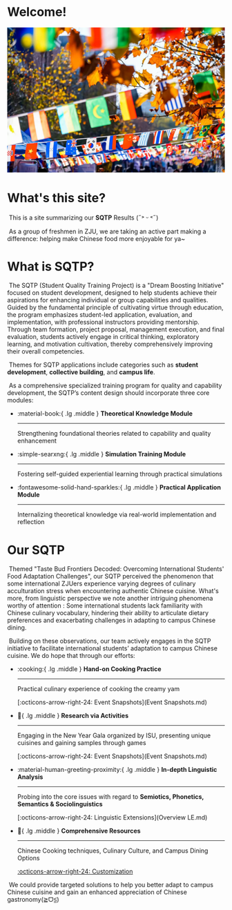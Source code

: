 # Welcome!

![](images/42.jpg)



# What's this site?

​	This is a site summarizing our **SQTP** Results (˶˃ ᵕ ˂˶)

​	As a group of freshmen in ZJU, we are taking an active part making a difference: helping make Chinese food more enjoyable for ya~



# What is SQTP?

​	The SQTP (Student Quality Training Project) is a "Dream Boosting Initiative" focused on student development, designed to help students achieve their aspirations for enhancing individual or group capabilities and qualities. Guided by the fundamental principle of cultivating virtue through education, the program emphasizes student-led application, evaluation, and implementation, with professional instructors providing mentorship. Through team formation, project proposal, management execution, and final evaluation, students actively engage in critical thinking, exploratory learning, and motivation cultivation, thereby comprehensively improving their overall competencies.

​	Themes for SQTP applications include categories such as **student development**, **collective building**, and **campus life**.

​	As a comprehensive specialized training program for quality and capability development, the SQTP’s content design should incorporate three core modules:

<div class="grid cards" markdown>

-   :material-book:{ .lg .middle } __Theoretical Knowledge Module__

    ---

    Strengthening foundational theories related to capability and quality enhancement


-   :simple-searxng:{ .lg .middle } __Simulation Training Module__

    ---

    Fostering self-guided experiential learning through practical simulations


-   :fontawesome-solid-hand-sparkles:{ .lg .middle } __Practical Application Module__

    ---

    Internalizing theoretical knowledge via real-world implementation and reflection

</div>



# Our SQTP

​	    Themed "Taste Bud Frontiers Decoded: Overcoming International Students' Food Adaptation Challenges", our SQTP perceived the phenomenon that some international ZJUers experience varying degrees of culinary acculturation stress when encountering authentic Chinese cuisine. What's more, from linguistic perspective we note another intriguing phenomena worthy of attention : Some international students lack familiarity with Chinese culinary vocabulary, hindering their ability to articulate dietary preferences and exacerbating challenges in adapting to campus Chinese dining.

​	    Building on these observations, our team actively engages in the SQTP initiative to facilitate international students’ adaptation to campus Chinese cuisine. We do hope that through our efforts:  


<div class="grid cards" markdown>

-   :cooking:{ .lg .middle } __Hand-on Cooking Practice__

    ---

    Practical culinary experience of cooking the creamy yam

    [:octicons-arrow-right-24: Event Snapshots](Event Snapshots.md) 

-   :confetti_ball:{ .lg .middle } __Research via Activities__

    ---

    Engaging in the New Year Gala organized by ISU, presenting unique cuisines and gaining samples through games

    [:octicons-arrow-right-24: Event Snapshots](Event Snapshots.md) 

-   :material-human-greeting-proximity:{ .lg .middle } __In-depth Linguistic Analysis__

    ---

    Probing into the core issues with regard to **Semiotics, Phonetics, Semantics & Sociolinguistics**

    [:octicons-arrow-right-24: Linguistic Extensions](Overview LE.md)

-   :bookmark:{ .lg .middle } __Comprehensive Resources__

    ---

    Chinese Cooking techniques, Culinary Culture, and Campus Dining Options

    [:octicons-arrow-right-24: Customization](#)



</div>

​	We could provide targeted solutions to help you better adapt to campus Chinese cuisine and gain an enhanced appreciation of Chinese gastronomy(≧ᗜ≦)
